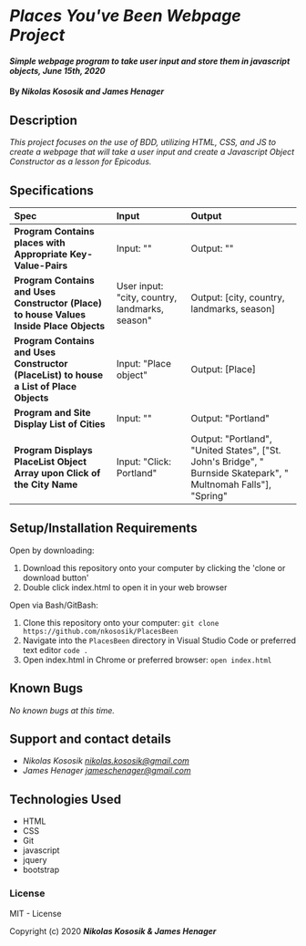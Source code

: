 # _Places You've Been Webpage Project_

#### _Simple webpage program to take user input and store them in javascript objects, June 15th, 2020_

#### By _**Nikolas Kososik and James Henager**_

## Description

_This project focuses on the use of BDD, utilizing HTML, CSS, and JS to create a webpage that will take a user input and create a Javascript Object Constructor as a lesson for Epicodus._

## Specifications

| Spec | Input | Output |
| :-------------     | :------------- | :------------- |
| **Program Contains places with Appropriate Key-Value-Pairs**| Input: "" | Output: "" |
| **Program Contains and Uses Constructor (Place) to house Values Inside Place Objects** | User input: "city, country, landmarks, season" | Output: [city, country, landmarks, season] |
| **Program Contains and Uses Constructor (PlaceList) to house a List of Place Objects** | Input: "Place object" | Output: [Place] |
| **Program and Site Display List of Cities**| Input: "" | Output: "Portland" |
| **Program Displays PlaceList Object Array upon Click of the City Name**| Input: "Click: Portland" | Output: "Portland", "United States", ["St. John's Bridge", " Burnside Skatepark", " Multnomah Falls"], "Spring" |


## Setup/Installation Requirements

Open by downloading:
1. Download this repository onto your computer by clicking the 'clone or download button'
2. Double click index.html to open it in your web browser

Open via Bash/GitBash:
1. Clone this repository onto your computer:
`git clone https://github.com/nkososik/PlacesBeen`
2. Navigate into the `PlacesBeen` directory in Visual Studio Code or preferred text editor
`code .`
3. Open index.html in Chrome or preferred browser:
`open index.html`



## Known Bugs

_No known bugs at this time._

## Support and contact details

* _Nikolas Kososik <nikolas.kososik@gmail.com>_
* _James Henager <jameschenager@gmail.com>_

## Technologies Used

* HTML
* CSS
* Git
* javascript
* jquery
* bootstrap

### License

MIT - License

Copyright (c) 2020 **_Nikolas Kososik & James Henager_**